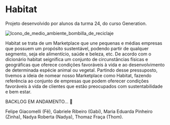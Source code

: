 # Habitat
Projeto desenvolvido por alunos da turma 24, do curso Generation. 


![Icono_de_medio_ambiente_bombilla_de_reciclaje](https://user-images.githubusercontent.com/69607844/124311424-1ca88f80-db44-11eb-80a0-7b0f5debc2b9.jpg)

Habitat se trata de um Marketplace que une pequenas e médias empresas que possuem um propósito sustentável, podendo partir de qualquer segmento, seja ele alimentício, saúde e beleza, etc. 
De acordo com o dicionário habitat seignifica um conjunto de circunstâncias físicas e geográficas que oferece condições favoráveis à vida e ao desenvolvimento de determinada espécie animal ou vegetal. Partindo desse pressuposto, tivemos a ideia de nomear nosso Marketplace como Habitat, fazendo referência ao conjunto de empresas que podem oferecer condições favoráveis à vida de clientes que estão preocupados com sustentabilidade e bem estar.  

BACKLOG EM ANDAMENTO... :leaves:

Felipe Giacomelli (Fê), Gabriele Ribeiro (Gabi), Maria Eduarda Pinheiro (Zinha), Nadya Roberta (Nadya), Thomaz Fraça (Thom).

